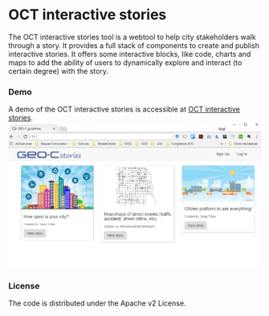 # OCT interactive stories 

The OCT interactive stories tool is a webtool to help city stakeholders walk through a story. It provides a full stack of components to create and publish interactive stories. It offers some interactive blocks, like code, charts and maps to add the ability of users to dynamically explore and interact (to certain degree) with the story.

### Demo
A demo of the OCT interactive stories is accessible at [OCT interactive stories](http://lsivirtual.dlsi.uji.es/).  
![OCT interactive stories](/images/stories-tool-v2.png)

### License
The code is distributed under the Apache v2 License.

